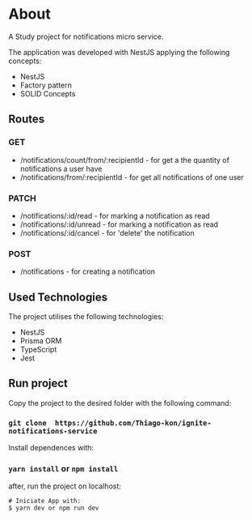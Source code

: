 # About

A Study project for notifications micro service.

The application was developed with NestJS applying the following concepts:
<ul>
  <li>NestJS</li>
  <li>Factory  pattern</li> 
  <li>SOLID Concepts</li>
</ul>

## Routes
### GET
<ul>
  <li>/notifications/count/from/:recipientId - for get a the quantity of notifications a user have</li>
  <li>/notifications/from/:recipientId - for get all notifications of one user</li> 
</ul>

### PATCH
<ul>
  <li>/notifications/:id/read - for marking a notification as read</li>
  <li>/notifications/:id/unread - for marking a notification as read</li>
  <li>/notifications/:id/cancel - for 'delete' the notification</li>
</ul>

### POST
<ul>
  <li>/notifications - for creating a notification</li>
</ul>

## Used Technologies
The project utilises the following technologies:
<ul>
  <li>NestJS</li>
  <li>Prisma ORM</li>
  <li>TypeScript</li>
  <li>Jest</li>
</ul>

## Run project
Copy the project to the desired folder with the following command:

### `git clone  https://github.com/Thiago-kon/ignite-notifications-service`

Install dependences with:

### `yarn install` or `npm install`

after, run the project on localhost:

```
# Iniciate App with:
$ yarn dev or npm run dev
```

